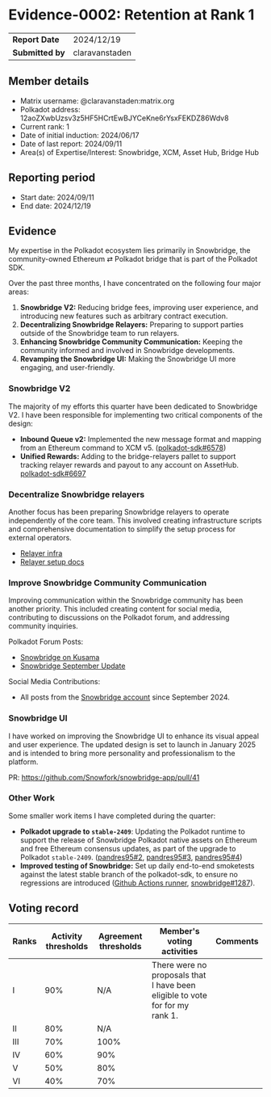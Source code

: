 # Evidence-0002: Retention at Rank 1

|                 |                |
| --------------- |----------------|
| **Report Date** | 2024/12/19     |
| **Submitted by**| claravanstaden |


## **Member details**

* Matrix username: @claravanstaden:matrix.org
* Polkadot address: 12aoZXwbUzsv3z5HF5HCrtEwBJYCeKne6rYsxFEKDZ86Wdv8
* Current rank: 1
* Date of initial induction: 2024/06/17
* Date of last report: 2024/09/11
* Area(s) of Expertise/Interest: Snowbridge, XCM, Asset Hub, Bridge Hub

## **Reporting period**

* Start date: 2024/09/11
* End date: 2024/12/19

## **Evidence**

My expertise in the Polkadot ecosystem lies primarily in Snowbridge, the community-owned Ethereum ⇄ Polkadot bridge that is part of the Polkadot SDK.

Over the past three months, I have concentrated on the following four major areas:

1. **Snowbridge V2:** Reducing bridge fees, improving user experience, and introducing new features such as arbitrary contract execution.
2. **Decentralizing Snowbridge Relayers:** Preparing to support parties outside of the Snowbridge team to run relayers.
3. **Enhancing Snowbridge Community Communication:** Keeping the community informed and involved in Snowbridge developments.
4. **Revamping the Snowbridge UI:** Making the Snowbridge UI more engaging, and user-friendly.

### Snowbridge V2

The majority of my efforts this quarter have been dedicated to Snowbridge V2. I have been responsible for implementing two critical components of the design:

- **Inbound Queue v2:** Implemented the new message format and mapping from an Ethereum command to XCM v5. ([polkadot-sdk#6578](https://github.com/paritytech/polkadot-sdk/pull/6578))
- **Unified Rewards:** Adding to the bridge-relayers pallet to support tracking relayer rewards and payout to any account on AssetHub. [polkadot-sdk#6697](https://github.com/paritytech/polkadot-sdk/pull/6697)

### Decentralize Snowbridge relayers

Another focus has been preparing Snowbridge relayers to operate independently of the core team. This involved creating infrastructure scripts and comprehensive documentation to simplify the setup process for external operators.

- [Relayer infra](https://github.com/Snowfork/snowbrige-relayers-infra)
- [Relayer setup docs](https://docs.snowbridge.network/operations/run-relayers)

### Improve Snowbridge Community Communication

Improving communication within the Snowbridge community has been another priority. This included creating content for social media, contributing to discussions on the Polkadot forum, and addressing community inquiries.

Polkadot Forum Posts:

- [Snowbridge on Kusama](https://forum.polkadot.network/t/snowbridge-on-kusama/11079)
- [Snowbridge September Update](https://forum.polkadot.network/t/snowbridge-september-update/10389/1)

Social Media Contributions:

- All posts from the [Snowbridge account](https://x.com/_snowbridge) since September 2024.

### Snowbridge UI

I have worked on improving the Snowbridge UI to enhance its visual appeal and user experience. The updated design is set to launch in January 2025 and is intended to bring more personality and professionalism to the platform.

PR: https://github.com/Snowfork/snowbridge-app/pull/41

### Other Work

Some smaller work items I have completed during the quarter:

- **Polkadot upgrade to `stable-2409`**: Updating the Polkadot runtime to support the release of Snowbridge Polkadot native assets on Ethereum and free Ethereum consensus updates, as part of the upgrade to Polkadot `stable-2409`. ([pandres95#2](https://github.com/pandres95/runtimes/pull/2), [pandres95#3](https://github.com/pandres95/runtimes/pull/3), [pandres95#4](https://github.com/pandres95/runtimes/pull/4))
- **Improved testing of Snowbridge:** Set up daily end-to-end smoketests against the latest stable branch of the polkadot-sdk, to ensure no regressions are introduced ([Github Actions runner](https://github.com/Snowfork/snowbridge/actions/runs/12388724871), [snowbridge#1287](https://github.com/Snowfork/snowbridge/pull/1287)).

## **Voting record**

| Ranks | Activity thresholds | Agreement thresholds | Member's voting activities | Comments |
| ----- | ----- | ----- | ----- | ----- |
| I | 90% | N/A | There were no proposals that I have been eligible to vote for for my rank 1\. |  |
| II | 80% | N/A |  |  |
| III | 70% | 100% |  |  |
| IV | 60% | 90% |  |  |
| V | 50% | 80% |  |  |
| VI | 40% | 70% |  |  |



